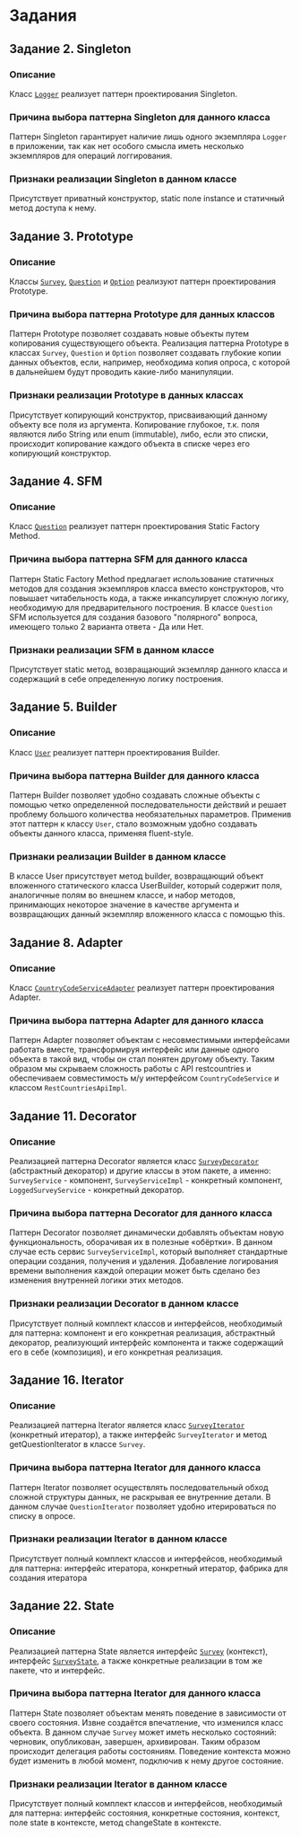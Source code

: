 # Задания

## Задание 2. Singleton

### Описание

Класс [`Logger`](./src/main/java/org/yaroglek/patterns/extern/logger/Logger.java) реализует паттерн проектирования Singleton.

### Причина выбора паттерна Singleton для данного класса

Паттерн Singleton гарантирует наличие лишь одного экземпляра `Logger` в приложении, так как нет особого смысла иметь несколько экземпляров для операций логгирования.

### Признаки реализации Singleton в данном классе

Присутствует приватный конструктор, static поле instance и статичный метод доступа к нему.


## Задание 3. Prototype

### Описание

Классы [`Survey`](./src/main/java/org/yaroglek/patterns/domain/Survey.java), [`Question`](./src/main/java/org/yaroglek/patterns/domain/Question.java) и [`Option`](./src/main/java/org/yaroglek/patterns/domain/Option.java) реализуют паттерн проектирования Prototype.

### Причина выбора паттерна Prototype для данных классов

Паттерн Prototype позволяет создавать новые объекты путем копирования существующего объекта. Реализация паттерна Prototype в классах `Survey`, `Question` и `Option` позволяет создавать глубокие копии данных объектов, если, например, необходима копия опроса, с которой в дальнейшем будут проводить какие-либо манипуляции.

### Признаки реализации Prototype в данных классах

Присутствует копирующий конструктор, присваивающий данному объекту все поля из аргумента. Копирование глубокое, т.к. поля являются либо String или enum (immutable), либо, если это списки, происходит копирование каждого объекта в списке через его копирующий конструктор.


## Задание 4. SFM

### Описание

Класс [`Question`](./src/main/java/org/yaroglek/patterns/domain/Question.java) реализует паттерн проектирования Static Factory Method.

### Причина выбора паттерна SFM для данного класса

Паттерн Static Factory Method предлагает использование статичных методов для создания экземпляров класса вместо конструкторов, что повышает читабельность кода, а также инкапсулирует сложную логику, необходимую для предварительного построения. В классе `Question` SFM используется для создания базового "полярного" вопроса, имеющего только 2 варианта ответа - Да или Нет.

### Признаки реализации SFM в данном классе

Присутствует static метод, возвращающий экземпляр данного класса и содержащий в себе определенную логику построения.


## Задание 5. Builder

### Описание

Класс [`User`](./src/main/java/org/yaroglek/patterns/domain/User.java) реализует паттерн проектирования Builder.

### Причина выбора паттерна Builder для данного класса

Паттерн Builder позволяет удобно создавать сложные объекты с помощью четко определенной последовательности действий и решает проблему большого количества необязательных параметров. Применив этот паттерн к классу `User`, стало возможным удобно создавать объекты данного класса, применяя fluent-style.

### Признаки реализации Builder в данном классе

В классе User присутствует метод builder, возвращающий объект вложенного статического класса UserBuilder, который содержит поля, аналогичные полям во внешнем классе, и набор методов, принимающих некоторое значение в качестве аргумента и возвращающих данный экземпляр вложенного класса с помощью this.


## Задание 8. Adapter

### Описание

Класс [`CountryCodeServiceAdapter`](./src/main/java/org/yaroglek/patterns/app/service/countrycode/CountryCodeServiceAdapter.java) реализует паттерн проектирования Adapter.

### Причина выбора паттерна Adapter для данного класса

Паттерн Adapter позволяет объектам с несовместимыми интерфейсами работать вместе, трансформируя интерфейс или данные одного объекта в такой вид, чтобы он стал понятен другому объекту. Таким образом мы скрываем сложность работы с API restcountries и обеспечиваем совместимость м/у интерфейсом `CountryCodeService` и классом `RestCountriesApiImpl`.


## Задание 11. Decorator

### Описание

Реализацией паттерна Decorator является класс [`SurveyDecorator`](./src/main/java/org/yaroglek/patterns/app/service/surveyservice/SurveyDecorator.java) (абстрактный декоратор) и другие классы в этом пакете, а именно: `SurveyService` - компонент, `SurveyServiceImpl` - конкретный компонент, `LoggedSurveyService` - конкретный декоратор.

### Причина выбора паттерна Decorator для данного класса

Паттерн Decorator позволяет динамически добавлять объектам новую функциональность, оборачивая их в полезные «обёртки». В данном случае есть сервис `SurveyServiceImpl`, который выполняет стандартные операции создания, получения и удаления. Добавление логирования времени выполнения каждой операции может быть сделано без изменения внутренней логики этих методов.

### Признаки реализации Decorator в данном классе

Присутствует полный комплект классов и интерфейсов, необходимый для паттерна: компонент и его конкретная реализация, абстрактный декоратор, реализующий интерфейс компонента и также содержащий его в себе (композиция), и его конкретная реализация.


## Задание 16. Iterator

### Описание 

Реализацией паттерна Iterator является класс [`SurveyIterator`](./src/main/java/org/yaroglek/patterns/domain/iterator/QuestionIterator.java) (конкретный итератор), а также интерфейс `SurveyIterator` и метод getQuestionIterator в классе `Survey`.
 
### Причина выбора паттерна Iterator для данного класса

Паттерн Iterator позволяет осуществлять последовательный обход сложной структуры данных, не раскрывая ее внутренние детали. В данном случае `QuestionIterator` позволяет удобно итерироваться по списку в опросе.

### Признаки реализации Iterator в данном классе

Присутствует полный комплект классов и интерфейсов, необходимый для паттерна: интерфейс итератора, конкретный итератор, фабрика для создания итератора


## Задание 22. State

### Описание

Реализацией паттерна State является интерфейс [`Survey`](./src/main/java/org/yaroglek/patterns/domain/Survey.java) (контекст), интерфейс [`SurveyState`](./src/main/java/org/yaroglek/patterns/domain/state/SurveyState.java), а также конкретные реализации в том же пакете, что и интерфейс.

### Причина выбора паттерна Iterator для данного класса

Паттерн State позволяет объектам менять поведение в зависимости от своего состояния. Извне создаётся впечатление, что изменился класс объекта. В данном случае `Survey` может иметь несколько состояний: черновик, опубликован, завершен, архивирован. Таким образом происходит делегация работы состояниям. Поведение контекста можно будет изменить в любой момент, подключив к нему другое состояние.

### Признаки реализации Iterator в данном классе

Присутствует полный комплект классов и интерфейсов, необходимый для паттерна: интерфейс состояния, конкретные состояния, контекст, поле state в контексте, метод changeState в контексте.
